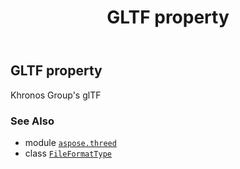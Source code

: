 ﻿---
title: GLTF property
second_title: Aspose.3D for Python via .NET API References
description: 
type: docs
weight: 110
url: /python-net/aspose.threed/fileformattype/gltf/
is_root: false
---

## GLTF property


Khronos Group's glTF

### See Also
* module [`aspose.threed`](../../)
* class [`FileFormatType`](/3d/python-net/aspose.threed/fileformattype)
